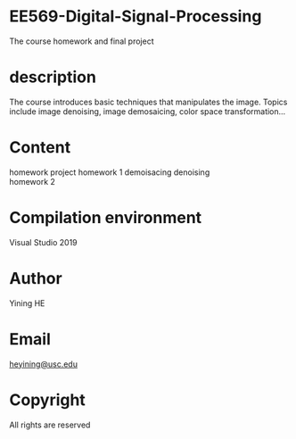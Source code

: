 # EE569-Digital-Signal-Processing
The course homework and final project
# description 
The course introduces basic techniques that manipulates the image. Topics include image denoising, image demosaicing, color space transformation... 
# Content 
homework project
homework 1   demoisacing denoising  
homework 2
# Compilation environment 
Visual Studio 2019    
# Author 
Yining HE 
# Email 
heyining@usc.edu
# Copyright
All rights are reserved 
